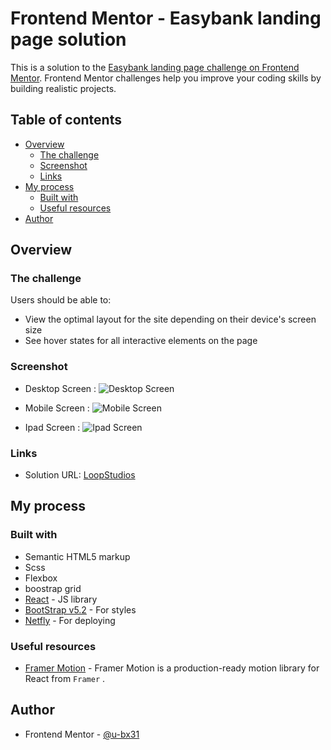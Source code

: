 # Frontend Mentor - Easybank landing page solution

This is a solution to the [Easybank landing page challenge on Frontend Mentor](https://www.frontendmentor.io/challenges/easybank-landing-page-WaUhkoDN). Frontend Mentor challenges help you improve your coding skills by building realistic projects.  

## Table of contents

- [Overview](#overview)
  - [The challenge](#the-challenge)
  - [Screenshot](#screenshot)
  - [Links](#links)
- [My process](#my-process)
  - [Built with](#built-with)
  - [Useful resources](#useful-resources)
- [Author](#author)



## Overview

### The challenge

Users should be able to:

- View the optimal layout for the site depending on their device's screen size
- See hover states for all interactive elements on the page

### Screenshot

- Desktop Screen :
![Desktop Screen]()

- Mobile Screen :
![Mobile Screen]()

- Ipad Screen :
![Ipad Screen]()


### Links

- Solution URL: [LoopStudios](https://loopstudios031.netlify.app/)

## My process

### Built with

- Semantic HTML5 markup
- Scss
- Flexbox
- boostrap grid
- [React](https://reactjs.org/) - JS library
- [BootStrap v5.2](https://getbootstrap.com/) - For styles
- [Netfly](https://app.netlify.com/) - For deploying

### Useful resources

- [Framer Motion](https://www.framer.com/docs/introduction/) - Framer Motion is a production-ready motion library for React from `Framer` .

## Author

- Frontend Mentor - [@u-bx31](https://www.frontendmentor.io/profile/u-bx31)



